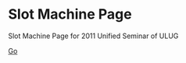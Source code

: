 Slot Machine Page
=================

Slot Machine Page for 2011 Unified Seminar of ULUG

[Go](http://ulug.github.io/SlotMachinePage/)
